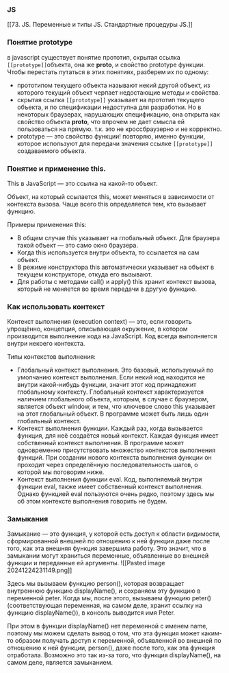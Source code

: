### JS
[[73. JS. Переменные и типы JS. Стандартные процедуры JS.]]

### Понятие prototype
в javascript существует понятие прототип, скрытая ссылка `[[prototype]]`объекта, она же __proto__, и свойство prototype функции. Чтобы перестать путаться в этих понятиях, разберем их по одному:
- прототипом текущего объекта называют некий другой объект, из которого текущий объект черпает недостающие методы и свойства.
- скрытая ссылка `[[prototype]]` указывает на прототип текущего объекта, и по спецификации недоступна для разработки. Но в некоторых браузерах, нарушающих спецификацию, она открыта как свойство объекта __proto__, что впрочем не дает смысла ей пользоваться на прямую. т.к. это не кроссбраузерно и не корректно.
- prototype — это свойство функции! повторяю, именно функции, которое используют для передачи значения ссылке `[[prototype]]` создаваемого объекта.


### Понятие и применение this.
This в JavaScript — это ссылка на какой-то объект.

Объект, на который ссылается this, может меняться в зависимости от контекста вызова. Чаще всего this определяется тем, кто вызывает функцию.

Примеры применения this:
- В общем случае this указывает на глобальный объект. Для браузера такой объект — это само окно браузера.
- Когда this используется внутри объекта, то ссылается на сам объект.
- В режиме конструктора this автоматически указывает на объект в текущем конструкторе, откуда его вызывают.
- Для работы с методами call() и apply() this хранит контекст вызова, который не меняется во время передачи в другую функцию.

### Как использовать контекст
Контекст выполнения (execution context) — это, если говорить упрощённо, концепция, описывающая окружение, в котором производится выполнение кода на JavaScript. Код всегда выполняется внутри некоего контекста.

Типы контекстов выполнения:
- Глобальный контекст выполнения. Это базовый, используемый по умолчанию контекст выполнения. Если некий код находится не внутри какой-нибудь функции, значит этот код принадлежит глобальному контексту. Глобальный контекст характеризуется наличием глобального объекта, которым, в случае с браузером, является объект window, и тем, что ключевое слово this указывает на этот глобальный объект. В программе может быть лишь один глобальный контекст.
- Контекст выполнения функции. Каждый раз, когда вызывается функция, для неё создаётся новый контекст. Каждая функция имеет собственный контекст выполнения. В программе может одновременно присутствовать множество контекстов выполнения функций. При создании нового контекста выполнения функции он проходит через определённую последовательность шагов, о которой мы поговорим ниже.
- Контекст выполнения функции eval. Код, выполняемый внутри функции eval, также имеет собственный контекст выполнения. Однако функцией eval пользуются очень редко, поэтому здесь мы об этом контексте выполнения говорить не будем.

### Замыкания
Замыкание — это функция, у которой есть доступ к области видимости, сформированной внешней по отношению к ней функции даже после того, как эта внешняя функция завершила работу. Это значит, что в замыкании могут храниться переменные, объявленные во внешней функции и переданные ей аргументы.
![[Pasted image 20241224231149.png]]

Здесь мы вызываем функцию person(), которая возвращает внутреннюю функцию displayName(), и сохраняем эту функцию в переменной peter. Когда мы, после этого, вызываем функцию peter() (соответствующая переменная, на самом деле, хранит ссылку на функцию displayName()), в консоль выводится имя Peter.

При этом в функции displayName() нет переменной с именем name, поэтому мы можем сделать вывод о том, что эта функция может каким-то образом получать доступ к переменной, объявленной во внешней по отношению к ней функции, person(), даже после того, как эта функция отработала. Возможно это так из-за того, что функция displayName(), на самом деле, является замыканием.